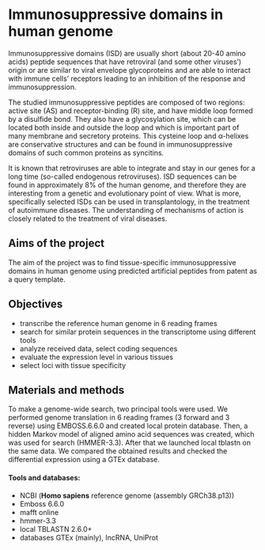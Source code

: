 # Immunosuppressive domains in human genome  
Immunosuppressive domains (ISD) are usually short (about 20-40 amino acids) peptide sequences that have retroviral (and some other viruses’) origin or are similar to viral envelope glycoproteins and are able to interact with immune cells’ receptors leading to an inhibition of the response and immunosuppression. 

The studied immunosuppressive peptides are composed of two regions: active site (AS) and receptor-binding (R) site, and have middle loop formed by a disulfide bond. They also have a glycosylation site, which can be located both inside and outside the loop and which is important part of many membrane and secretory proteins. This cysteine loop and α-helixes are conservative structures and can be found in immunosuppressive domains of such common proteins as syncitins. 

It is known that retroviruses are able to integrate and stay in our genes for a long time (so-called endogenous retroviruses). ISD sequences can be found in approximately 8% of the human genome, and therefore they are interesting from a genetic and evolutionary point of view. What is more, specifically selected ISDs can be used in transplantology, in the treatment of autoimmune diseases. The understanding of mechanisms of action is closely related to the treatment of viral diseases.

## Aims of the project
The aim of the project was to find tissue-specific immunosuppressive domains in human genome using predicted artificial peptides from patent as a query template.

## Objectives
+ transcribe the reference human genome in 6 reading frames
+ search for similar protein sequences in the transcriptome using different tools
+ analyze received data, select coding sequences
+ evaluate the expression level in various tissues
+ select loci with tissue specificity 

## Materials and methods
To make a genome-wide search, two principal tools were used. We performed genome translation in 6 reading frames (3 forward and 3 reverse) using EMBOSS.6.6.0 and created local protein database. Then, a hidden Markov model of aligned amino acid sequences was created, which was used for search (HMMER-3.3). After that we launched local tblastn on the same data. We compared the obtained results and checked the differential expression using a GTEx database.

#### Tools and databases:
+ NCBI (**Homo sapiens** reference genome (assembly GRCh38.p13))
+ Emboss 6.6.0
+ mafft online
+ hmmer-3.3
+ local TBLASTN 2.6.0+
+ databases GTEx (mainly), IncRNA, UniProt
